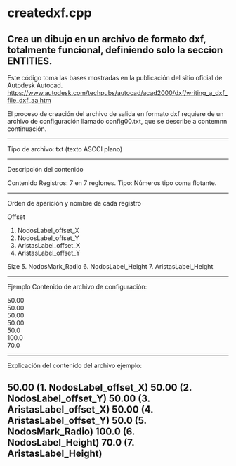 # createdxf.cpp
Crea un dibujo en un archivo de formato dxf, totalmente funcional, definiendo solo la seccion ENTITIES.
----------------------------------------------------------------------------
Este código toma las bases mostradas en la publicación del sitio oficial de Autodesk Autocad.
https://www.autodesk.com/techpubs/autocad/acad2000/dxf/writing_a_dxf_file_dxf_aa.htm

El proceso de creación del archivo de salida en formato dxf requiere de un archivo de configuración llamado config00.txt, que se describe a contemnn continuación.

-------------------------------------------------------
Tipo de archivo: txt (texto ASCCI plano)

-------------------------------------------------------
Descripción del contenido 

Contenido
Registros:	7 en 7 reglones. 
Tipo:		Números tipo coma flotante.

-------------------------------------------------------		

Orden de aparición y nombre de cada registro

Offset
1. NodosLabel_offset_X 
2. NodosLabel_offset_Y 
3. AristasLabel_offset_X 
4. AristasLabel_offset_Y 

Size
5. NodosMark_Radio 
6. NodosLabel_Height 
7. AristasLabel_Height

-------------------------------------------------------
Ejemplo 
Contenido de archivo de configuración:

50.00	
50.00	
50.00	
50.00	
50.0	
100.0	
70.0	

-------------------------------------------------------

Explicación del contenido del archivo ejemplo:

50.00	(1. NodosLabel_offset_X)
50.00	(2. NodosLabel_offset_Y)
50.00	(3. AristasLabel_offset_X)
50.00	(4. AristasLabel_offset_Y)
50.0	(5. NodosMark_Radio)
100.0	(6. NodosLabel_Height)
70.0	(7. AristasLabel_Height)
-------------------------------------------------------
